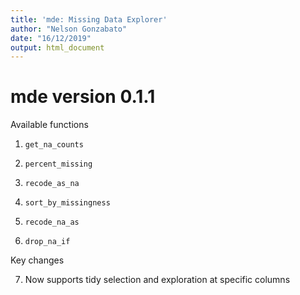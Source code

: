 ```yaml
---
title: 'mde: Missing Data Explorer'
author: "Nelson Gonzabato"
date: "16/12/2019"
output: html_document
---
```


# mde version 0.1.1

Available functions

1. `get_na_counts`

2. `percent_missing`

3. `recode_as_na`

4. `sort_by_missingness`

5. `recode_na_as`

6. `drop_na_if`

Key changes

7. Now supports tidy selection and exploration at specific columns
